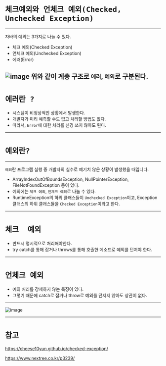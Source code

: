 # `체크예외와 언체크 예외(Checked, Unchecked Exception)`

---
자바의 예외는 3가지로 나눌 수 있다.
- 체크 예외(Checked Exception)
- 언체크 예외(Unchecked Exception)
- 에러(Error)

![image](https://user-images.githubusercontent.com/109537583/202938866-b14c3316-95d8-4851-a018-fabd1273dd62.png)
위와 같이 계층 구조로 `에러`, `예외`로 구분된다. 
---
# `에러란 ? `
- 시스템이 비정상적인 상황에서 발생한다. 
- 개발자가 미리 예측할 수도 없고 처리할 방법도 없다.
- 따라서, `Error`에 대한 처리를 신경 쓰지 않아도 된다.
---
# `예외란?`

---
`예외`란 프로그램 실행 중 개발자의 실수로 예기치 않은 상황이 발생했을 때입니다. 
- ArrayIndexOutOfBoundsException, NullPointerException, FileNotFoundException 등이 있다.
- 예외에는 `체크 예외`, `언체크 예외`로 나눌 수 있다.
- RuntimeException의 하위 클래스들이 `Unchecked Exception`이고, Exception클래스의 하위 클래스들을 `Checked Exception`이라고 한다.
---

# `체크  예외`
- 반드시 명시적으로 처리해야한다.
- try catch를 통해 잡거나 throws를 통해 호출한 메소드로 예외를 던져야 한다.
---

# `언체크 예외 `
- 예외 처리를 강제하지 않는 특징이 있다.
- 그렇기 때문에 catch로 잡거나 throw로 예외를 던지지 않아도 상관이 없다.
---
![image](https://user-images.githubusercontent.com/109537583/202942178-e9ac179c-ad2d-497d-b8cf-3810f7222076.png)

---
# `참고`
https://cheese10yun.github.io/checked-exception/

https://www.nextree.co.kr/p3239/
